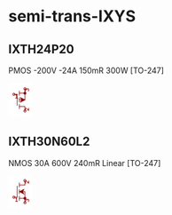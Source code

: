 # semi-trans-IXYS

## IXTH24P20
PMOS -200V -24A 150mR 300W [TO-247]

![IXTH24P20__1__1](/images/semi-trans-IRF__IRF9540__1__1.png?raw=true) 

## IXTH30N60L2
NMOS 30A 600V 240mR Linear [TO-247]

![IXTH30N60L2__1__1](/images/_semi__NMOS__1__1.png?raw=true) 

